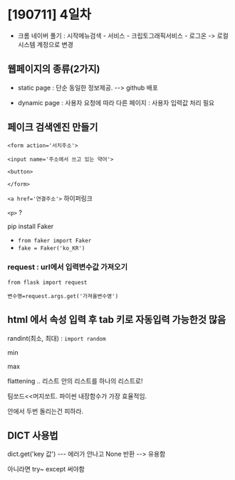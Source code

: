 # [190711] 4일차

- 크롬 네이버 풀기 :  시작메뉴검색 - 서비스 - 크립토그래픽서비스 - 로그온 -> 로컬시스템 계정으로 변경



## 웹페이지의 종류(2가지)

- static page : 단순 동일한 정보제공.  --> github 배포

- dynamic page : 사용자 요청에 따라 다른 페이지 : 사용자 입력값 처리 필요



## 페이크 검색엔진 만들기

`<form action='서치주소'>` 

`<input name='주소에서 쓰고 있는 약어'>` 

`<button>`

`</form>`



`<a href='연결주소'>`  하이퍼링크

`<p>` ? 



pip install Faker

- `from faker import Faker`
- `fake = Faker('ko_KR')`



### request : url에서 입력변수값 가져오기

`from flask import request`

`변수명=request.args.get('가져올변수명')`



## html 에서  속성 입력 후 tab 키로 자동입력 가능한것 많음



randint(최소, 최대) : `import random`



min

max

flattening .. 리스트 안의 리스트를 하나의 리스트로!



팀쏘드<<머지쏘트.  파이썬 내장함수가 가장 효율적임.

안에서 두번 돌리는건 피하라.



## DICT 사용법

dict.get('key 값')  ---  에러가 안나고 None 반환  --> 유용함

아니라면 try~ except 써야함





